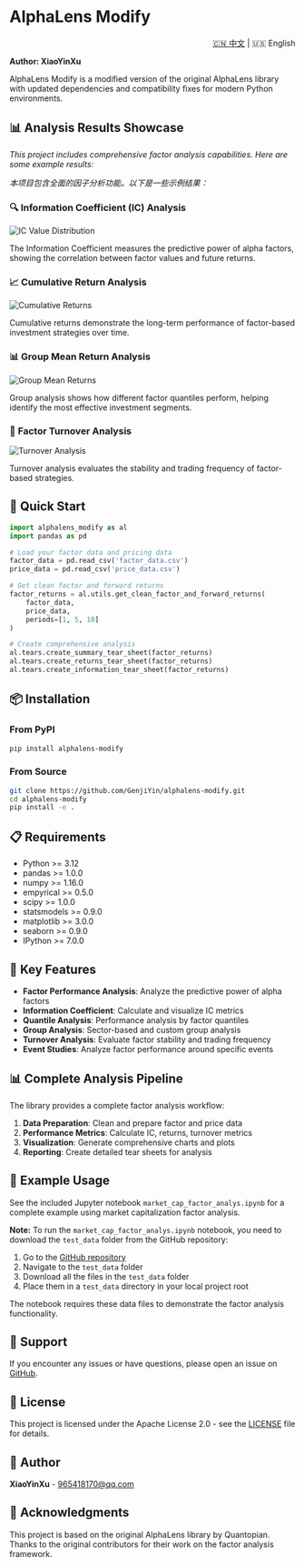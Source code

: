 # AlphaLens Modify

<div align="right">
  <a href="README_CN.md">🇨🇳 中文</a> | 🇺🇸 English
</div>

**Author: XiaoYinXu**

AlphaLens Modify is a modified version of the original AlphaLens library with updated dependencies and compatibility fixes for modern Python environments.

## 📊 **Analysis Results Showcase**

*This project includes comprehensive factor analysis capabilities. Here are some example results:*

*本项目包含全面的因子分析功能。以下是一些示例结果：*

### 🔍 **Information Coefficient (IC) Analysis**
![IC Value Distribution](figures/IC_value_distribution.png)

The Information Coefficient measures the predictive power of alpha factors, showing the correlation between factor values and future returns.

### 📈 **Cumulative Return Analysis**
![Cumulative Returns](figures/cumlative_return.png)

Cumulative returns demonstrate the long-term performance of factor-based investment strategies over time.

### 📊 **Group Mean Return Analysis**
![Group Mean Returns](figures/group_mean_return.png)

Group analysis shows how different factor quantiles perform, helping identify the most effective investment segments.

### 🔄 **Factor Turnover Analysis**
![Turnover Analysis](figures/turnover.png)

Turnover analysis evaluates the stability and trading frequency of factor-based strategies.

## 🚀 **Quick Start**

```python
import alphalens_modify as al
import pandas as pd

# Load your factor data and pricing data
factor_data = pd.read_csv('factor_data.csv')
price_data = pd.read_csv('price_data.csv')

# Get clean factor and forward returns
factor_returns = al.utils.get_clean_factor_and_forward_returns(
    factor_data, 
    price_data, 
    periods=[1, 5, 10]
)

# Create comprehensive analysis
al.tears.create_summary_tear_sheet(factor_returns)
al.tears.create_returns_tear_sheet(factor_returns)
al.tears.create_information_tear_sheet(factor_returns)
```

## 📦 **Installation**

### From PyPI
```bash
pip install alphalens-modify
```

### From Source
```bash
git clone https://github.com/GenjiYin/alphalens-modify.git
cd alphalens-modify
pip install -e .
```

## 📋 **Requirements**

- Python >= 3.12
- pandas >= 1.0.0
- numpy >= 1.16.0
- empyrical >= 0.5.0
- scipy >= 1.0.0
- statsmodels >= 0.9.0
- matplotlib >= 3.0.0
- seaborn >= 0.9.0
- IPython >= 7.0.0

## 🎯 **Key Features**

- **Factor Performance Analysis**: Analyze the predictive power of alpha factors
- **Information Coefficient**: Calculate and visualize IC metrics
- **Quantile Analysis**: Performance analysis by factor quantiles
- **Group Analysis**: Sector-based and custom group analysis
- **Turnover Analysis**: Evaluate factor stability and trading frequency
- **Event Studies**: Analyze factor performance around specific events

## 📊 **Complete Analysis Pipeline**

The library provides a complete factor analysis workflow:

1. **Data Preparation**: Clean and prepare factor and price data
2. **Performance Metrics**: Calculate IC, returns, turnover metrics
3. **Visualization**: Generate comprehensive charts and plots
4. **Reporting**: Create detailed tear sheets for analysis

## 🔧 **Example Usage**

See the included Jupyter notebook `market_cap_factor_analys.ipynb` for a complete example using market capitalization factor analysis.

**Note:** To run the `market_cap_factor_analys.ipynb` notebook, you need to download the `test_data` folder from the GitHub repository:
1. Go to the [GitHub repository](https://github.com/GenjiYin/alphalens-modify)
2. Navigate to the `test_data` folder
3. Download all the files in the `test_data` folder
4. Place them in a `test_data` directory in your local project root

The notebook requires these data files to demonstrate the factor analysis functionality.

## 🤝 **Support**

If you encounter any issues or have questions, please open an issue on [GitHub](https://github.com/GenjiYin/alphalens-modify/issues).

## 📄 **License**

This project is licensed under the Apache License 2.0 - see the [LICENSE](LICENSE) file for details.

## 👤 **Author**

**XiaoYinXu** - 965418170@qq.com

## 🙏 **Acknowledgments**

This project is based on the original AlphaLens library by Quantopian. Thanks to the original contributors for their work on the factor analysis framework.